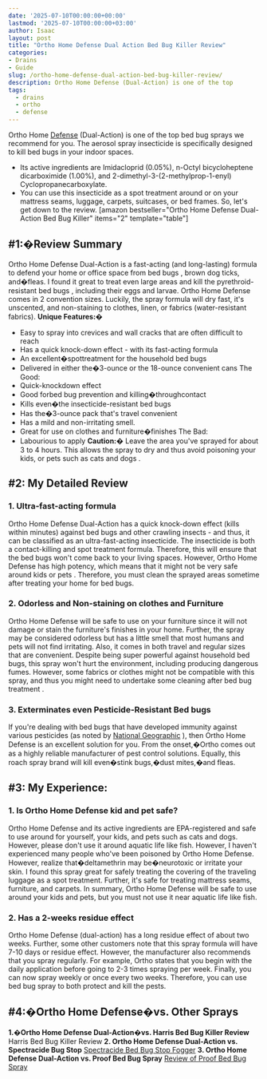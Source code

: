 ```yaml
---
date: '2025-07-10T00:00:00+00:00'
lastmod: '2025-07-10T00:00:00+03:00'
author: Isaac
layout: post
title: "Ortho Home Defense Dual Action Bed Bug Killer Review"
categories:
- Drains
- Guide
slug: /ortho-home-defense-dual-action-bed-bug-killer-review/
description: Ortho Home Defense (Dual-Action) is one of the top
tags: 
  - drains
  - ortho
  - defense
---
```

Ortho Home [Defense](/posts/best-crossbow-for-self-defense/) (Dual-Action) is one of the top
bed bug sprays
we recommend for you. The aerosol spray insecticide is specifically designed to kill bed bugs in your indoor spaces.
- Its active ingredients are Imidacloprid (0.05%), n-Octyl bicycloheptene dicarboximide (1.00%), and 2-dimethyl-3-(2-methylprop-1-enyl) Cyclopropanecarboxylate.
- You can use this insecticide as a spot treatment around or on your mattress seams, luggage, carpets, suitcases, or bed frames. So, let's get down to the review.
[amazon bestseller="Ortho Home Defense Dual-Action Bed Bug Killer" items="2" template="table"]
## #1:�Review Summary
Ortho Home Defense Dual-Action is a fast-acting (and long-lasting)
formula to defend your home or office space from bed bugs
, brown dog ticks, and�fleas.
I found it great to treat even large areas and
kill the pyrethroid-resistant bed bugs
, including their eggs and larvae. Ortho Home Defense comes in 2 convention sizes.
Luckily, the spray formula will dry fast, it's unscented, and non-staining to clothes, linen, or fabrics (water-resistant fabrics).
**Unique Features:�**
- Easy to spray into crevices and wall cracks that are often difficult to reach
- Has a quick knock-down effect - with its fast-acting formula
- An excellent�spottreatment for the household bed bugs
- Delivered in either the�3-ounce or the 18-ounce convenient cans
The Good:
- Quick-knockdown effect
- Good forbed bug prevention and killing�throughcontact
- Kills even�the insecticide-resistant bed bugs
- Has the�3-ounce pack that's travel convenient
- Has a mild and non-irritating smell.
- Great for use on clothes and furniture�finishes
The Bad:
- Labourious to apply
**Caution:�**
Leave the area you've sprayed for about 3 to 4 hours. This allows the spray to dry and thus avoid poisoning your kids, or
pets such as cats and dogs
.
## #2: My Detailed Review
### 1. Ultra-fast-acting formula
Ortho Home Defense Dual-Action has a quick knock-down effect (kills within minutes) against
bed bugs
and other crawling insects - and thus, it can be classified as an ultra-fast-acting insecticide.
The insecticide is both a contact-killing and spot treatment formula. Therefore, this will ensure that the
bed bugs won't come back to your living
spaces.
However, Ortho Home Defense has high potency, which means that it might not be very
safe around kids or pets
. Therefore, you must clean the sprayed areas sometime after treating your home for bed bugs.
### 2. Odorless and Non-staining on clothes and Furniture
Ortho Home Defense will be safe to use on your furniture since it will not damage or stain the furniture's finishes in your home.
Further, the spray may be considered odorless but has a little smell that most humans and pets will not find irritating. Also, it comes in both travel and regular sizes that are convenient.
Despite being super powerful against household bed bugs, this spray won't hurt the environment, including producing dangerous fumes.
However, some fabrics or clothes might not be compatible with this spray, and thus you might need to undertake some cleaning after
bed bug treatment
.
### 3. Exterminates even Pesticide-Resistant Bed bugs
If you're dealing with bed bugs that have developed immunity against various pesticides (as noted by
[National Geographic](https://news.nationalgeographic.com/news/2013/13/130314-bedbug-insecticide-resistance-pest-science/)
), then Ortho Home Defense is an excellent solution for you.
From the onset,�Ortho comes out as a highly reliable manufacturer of
pest control
solutions. Equally, this
roach spray brand will kill
even�stink bugs,�dust mites,�and fleas.
## #3: My Experience:
### 1. Is Ortho Home Defense kid and pet safe?
Ortho Home Defense and its active ingredients are EPA-registered and safe to use around for yourself, your kids, and pets such as cats and dogs. However, please don't use it around aquatic life like fish.
However, I haven't experienced many people who've been poisoned by
Ortho Home Defense. However, realize that�deltamethrin may be�neurotoxic or irritate your skin.
I found this spray great for safely treating the covering of the traveling luggage as a spot treatment. Further, it's safe for treating mattress seams, furniture, and carpets.
In summary,
Ortho Home Defense will be safe to use around your kids and pets, but you must not use it near aquatic life like fish.
### 2. Has a 2-weeks residue effect
Ortho Home Defense (dual-action) has a long residue effect of about two weeks. Further, some other customers note that this spray formula will have 7-10 days or residue effect.
However, the manufacturer also recommends that you spray regularly. For example,
Ortho states that you begin with the daily application before going to 2-3 times spraying per week.
Finally, you can now spray weekly or once every two weeks. Therefore, you can use
bed bug spray to both protect and kill
the pests.
## #4:�Ortho Home Defense�vs. Other Sprays
**1.�Ortho Home Defense Dual-Action�vs. Harris Bed Bug Killer Review**
Harris Bed Bug Killer Review
**2. Ortho Home Defense Dual-Action vs. Spectracide Bug Stop**
[Spectracide Bed Bug Stop Fogger](https://pestpolicy.com/spectracide-bug-stop-fogger-review-for-bed-bugs/)
**3. Ortho Home Defense Dual-Action vs. Proof Bed Bug Spray**
[Review of Proof Bed Bug Spray](https://pestpolicy.com/proof-bed-bug-spray-review/)
